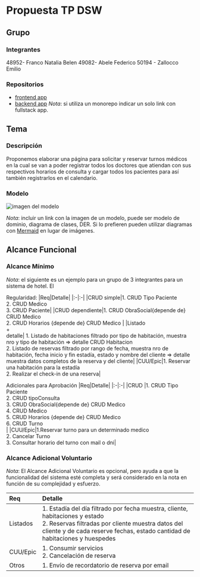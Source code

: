 # Propuesta TP DSW

## Grupo
### Integrantes
48952- Franco Natalia Belen
49082- Abele Federico
50194 - Zallocco Emilio


### Repositorios
* [frontend app](http://hyperlinkToGihubOrGitlab)
* [backend app](http://hyperlinkToGihubOrGitlab)
*Nota*: si utiliza un monorepo indicar un solo link con fullstack app.

## Tema
### Descripción
Proponemos elaborar una página para solicitar y reservar turnos médicos en la cual se van a poder registrar todos los doctores que atiendan con sus respectivos horarios de consulta y cargar todos los pacientes para así también registrarlos en el calendario.

### Modelo
![imagen del modelo]()

*Nota*: incluir un link con la imagen de un modelo, puede ser modelo de dominio, diagrama de clases, DER. Si lo prefieren pueden utilizar diagramas con [Mermaid](https://mermaid.js.org) en lugar de imágenes.

## Alcance Funcional 

### Alcance Mínimo

*Nota*: el siguiente es un ejemplo para un grupo de 3 integrantes para un sistema de hotel. El 

Regularidad:
|Req|Detalle|
|:-|:-|
|CRUD simple|1. CRUD Tipo Paciente<br>2. CRUD Medico<br>3. CRUD Paciente|
|CRUD dependiente|1. CRUD ObraSocial{depende de} CRUD Medico<br>2. CRUD Horarios {depende de} CRUD Medico |
|Listado<br>+<br>detalle| 1. Listado de habitaciones filtrado por tipo de habitación, muestra nro y tipo de habitación => detalle CRUD Habitacion<br> 2. Listado de reservas filtrado por rango de fecha, muestra nro de habitación, fecha inicio y fin estadía, estado y nombre del cliente => detalle muestra datos completos de la reserva y del cliente|
|CUU/Epic|1. Reservar una habitación para la estadía<br>2. Realizar el check-in de una reserva|


Adicionales para Aprobación
|Req|Detalle|
|:-|:-|
|CRUD |1. CRUD Tipo Paciente<br>2. CRUD tipoConsulta<br>3. CRUD ObraSocial{depende de} CRUD Medico<br>4. CRUD Medico<br>5. CRUD Horarios {depende de} CRUD Medico<br>6. CRUD Turno<br>|
|CUU/Epic|1.Reservar turno para un determinado medico<br>2. Cancelar Turno<br>3. Consultar horario del turno con mail o dni|


### Alcance Adicional Voluntario

*Nota*: El Alcance Adicional Voluntario es opcional, pero ayuda a que la funcionalidad del sistema esté completa y será considerado en la nota en función de su complejidad y esfuerzo.

|Req|Detalle|
|:-|:-|
|Listados |1. Estadía del día filtrado por fecha muestra, cliente, habitaciones y estado <br>2. Reservas filtradas por cliente muestra datos del cliente y de cada reserve fechas, estado cantidad de habitaciones y huespedes|
|CUU/Epic|1. Consumir servicios<br>2. Cancelación de reserva|
|Otros|1. Envío de recordatorio de reserva por email|

